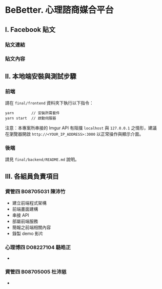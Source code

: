 # BeBetter. 心理諮商媒合平台

## I. Facebook 貼文

### 貼文連結

### 貼文內容

## II. 本地端安裝與測試步驟

### 前端

請在 `final/frontend` 資料夾下執行以下指令：

```
yarn        // 安裝所需套件
yarn start  // 啟動伺服器
```

注意：本專案所串接的 Imgur API 有阻擋 `localhost` 與 `127.0.0.1` 之情形，建議在瀏覽器開啟 `http://<YOUR_IP_ADDRESS>:3000` 以正常操作與顯示介面。

### 後端

請見 `final/backend/README.md` 說明。

## III. 各組員負責項目

### 資管四 B08705031 陳沛竹

- 建立前端程式架構
- 前端畫面建構
- 串接 API
- 部屬前端服務
- 簡報之前端相關內容
- 錄製 demo 影片

### 心理博四 D08227104 駱皓正

-

### 資管四 B08705005 杜沛慈

-
